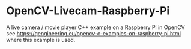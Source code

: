 # OpenCV-Livecam-Raspberry-Pi
A live camera / movie player C++ example on a Raspberry Pi in OpenCV <br/> 
see https://qengineering.eu/opencv-c-examples-on-raspberry-pi.html where this example is used. 

